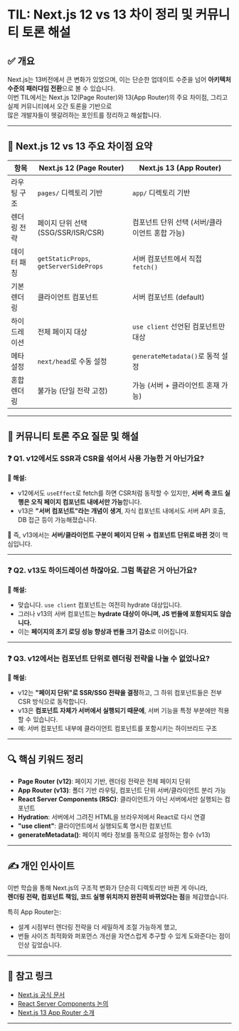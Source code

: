 # TIL: Next.js 12 vs 13 차이 정리 및 커뮤니티 토론 해설

## ✅ 개요

Next.js는 13버전에서 큰 변화가 있었으며, 이는 단순한 업데이트 수준을 넘어 **아키텍처 수준의 패러다임 전환**으로 볼 수 있습니다.  
이번 TIL에서는 Next.js 12(Page Router)와 13(App Router)의 주요 차이점, 그리고 실제 커뮤니티에서 오간 토론을 기반으로  
많은 개발자들이 헷갈려하는 포인트를 정리하고 해설합니다.

---

## 🚀 Next.js 12 vs 13 주요 차이점 요약

| 항목         | Next.js 12 (Page Router)               | Next.js 13 (App Router)                        |
| ------------ | -------------------------------------- | ---------------------------------------------- |
| 라우팅 구조  | `pages/` 디렉토리 기반                 | `app/` 디렉토리 기반                           |
| 렌더링 전략  | 페이지 단위 선택 (SSG/SSR/ISR/CSR)     | 컴포넌트 단위 선택 (서버/클라이언트 혼합 가능) |
| 데이터 패칭  | `getStaticProps`, `getServerSideProps` | 서버 컴포넌트에서 직접 `fetch()`               |
| 기본 렌더링  | 클라이언트 컴포넌트                    | 서버 컴포넌트 (default)                        |
| 하이드레이션 | 전체 페이지 대상                       | `use client` 선언된 컴포넌트만 대상            |
| 메타 설정    | `next/head`로 수동 설정                | `generateMetadata()`로 동적 설정               |
| 혼합 렌더링  | 불가능 (단일 전략 고정)                | 가능 (서버 + 클라이언트 혼재 가능)             |

---

## 💬 커뮤니티 토론 주요 질문 및 해설

### ❓ Q1. v12에서도 SSR과 CSR을 섞어서 사용 가능한 거 아닌가요?

**🧠 해설:**

- v12에서도 `useEffect`로 fetch를 하면 CSR처럼 동작할 수 있지만, **서버 측 코드 실행은 오직 페이지 컴포넌트 내에서만 가능**합니다.
- v13은 **"서버 컴포넌트"라는 개념이 생겨**, 자식 컴포넌트 내에서도 서버 API 호출, DB 접근 등이 가능해졌습니다.

📌 즉, v13에서는 **서버/클라이언트 구분이 페이지 단위 → 컴포넌트 단위로 바뀐 것**이 핵심입니다.

---

### ❓ Q2. v13도 하이드레이션 하잖아요. 그럼 똑같은 거 아닌가요?

**🧠 해설:**

- 맞습니다. `use client` 컴포넌트는 여전히 hydrate 대상입니다.
- 그러나 v13의 서버 컴포넌트는 **hydrate 대상이 아니며, JS 번들에 포함되지도 않습니다.**
- 이는 **페이지의 초기 로딩 성능 향상과 번들 크기 감소**로 이어집니다.

---

### ❓ Q3. v12에서는 컴포넌트 단위로 렌더링 전략을 나눌 수 없었나요?

**🧠 해설:**

- v12는 **"페이지 단위"로 SSR/SSG 전략을 결정**하고, 그 하위 컴포넌트들은 전부 CSR 방식으로 동작합니다.
- v13은 **컴포넌트 자체가 서버에서 실행되기 때문에**, 서버 기능을 특정 부분에만 적용할 수 있습니다.
- 예: 서버 컴포넌트 내부에 클라이언트 컴포넌트를 포함시키는 하이브리드 구조

---

## 🔍 핵심 키워드 정리

- **Page Router (v12)**: 페이지 기반, 렌더링 전략은 전체 페이지 단위
- **App Router (v13)**: 폴더 기반 라우팅, 컴포넌트 단위 서버/클라이언트 분리 가능
- **React Server Components (RSC)**: 클라이언트가 아닌 서버에서만 실행되는 컴포넌트
- **Hydration**: 서버에서 그려진 HTML을 브라우저에서 React로 다시 연결
- **"use client"**: 클라이언트에서 실행되도록 명시한 컴포넌트
- **generateMetadata()**: 페이지 메타 정보를 동적으로 설정하는 함수 (v13)

---

## ✍️ 개인 인사이트

이번 학습을 통해 Next.js의 구조적 변화가 단순히 디렉토리만 바뀐 게 아니라,  
**렌더링 전략, 컴포넌트 책임, 코드 실행 위치까지 완전히 바뀌었다는 점**을 체감했습니다.

특히 App Router는:

- 설계 시점부터 렌더링 전략을 더 세밀하게 조절 가능하게 했고,
- 번들 사이즈 최적화와 퍼포먼스 개선을 자연스럽게 추구할 수 있게 도와준다는 점이 인상 깊었습니다.

---

## 🔗 참고 링크

- [Next.js 공식 문서](https://nextjs.org/docs)
- [React Server Components 논의](https://github.com/reactwg/server-components/discussions/4)
- [Next.js 13 App Router 소개](https://nextjs.org/docs/app/building-your-application/routing)

---
